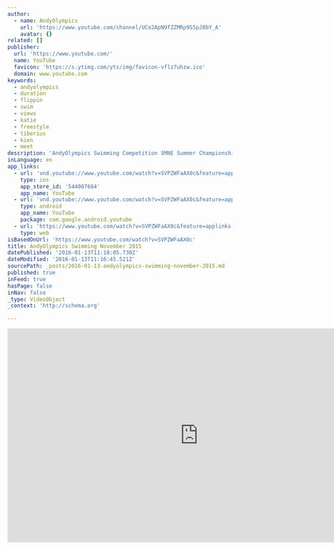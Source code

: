 ```yaml
---
author:
  - name: AndyOlympics
    url: 'https://www.youtube.com/channel/UCo2ApN9fZZMRp9S5pJ8bY_A'
    avatar: {}
related: []
publisher:
  url: 'https://www.youtube.com/'
  name: YouTube
  favicon: 'https://s.ytimg.com/yts/img/favicon-vflz7uhzw.ico'
  domain: www.youtube.com
keywords:
  - andyolympics
  - duration
  - flippin
  - swim
  - views
  - katie
  - freestyle
  - tiberius
  - kien
  - meet
description: 'AndyOlympics Swimming Competition SMNE Summer Championships Sydney Olympic Swimming Pool, Homebush 7-8/11/15 Freestyle (50,100, 200, 400), Butterfly (50, 100), Backstroke (50, 100, 200), Breaststroke (50, 100, 200), IM (200, 400)'
inLanguage: en
app_links:
  - url: 'vnd.youtube://www.youtube.com/watch?v=SVPZWFaAX0c&feature=applinks'
    type: ios
    app_store_id: '544007664'
    app_name: YouTube
  - url: 'vnd.youtube://www.youtube.com/watch?v=SVPZWFaAX0c&feature=applinks'
    type: android
    app_name: YouTube
    package: com.google.android.youtube
  - url: 'https://www.youtube.com/watch?v=SVPZWFaAX0c&feature=applinks'
    type: web
isBasedOnUrl: 'https://www.youtube.com/watch?v=SVPZWFaAX0c'
title: AndyOlympics Swimming November 2015
datePublished: '2016-01-13T11:18:05.730Z'
dateModified: '2016-01-13T11:16:45.521Z'
sourcePath: _posts/2016-01-13-andyolympics-swimming-november-2015.md
published: true
inFeed: true
hasPage: false
inNav: false
_type: VideoObject
_context: 'http://schema.org'

---
```

<iframe src="https://cdn.embedly.com/widgets/media.html?src=https%3A%2F%2Fwww.youtube.com%2Fembed%2FSVPZWFaAX0c%3Ffeature%3Doembed&amp;url=https%3A%2F%2Fwww.youtube.com%2Fwatch%3Fv%3DSVPZWFaAX0c&amp;image=https%3A%2F%2Fi.ytimg.com%2Fvi%2FSVPZWFaAX0c%2Fhqdefault.jpg&amp;key=b7d04c9b404c499eba89ee7072e1c4f7&amp;type=text%2Fhtml&amp;schema=youtube" width="854" height="480" scrolling="no" frameborder="0" allowfullscreen="allowfullscreen" style=""></iframe>